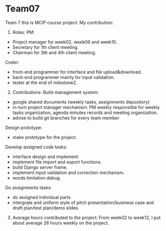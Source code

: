 # Team07
Team 7 
this is MCIP course project:
My contribution:

1. Roles: 
PM:
* Project manager for week02, week06 and week10.
* Secretary for 1th client meeting.
* Chairman for 3th and 4th client meeting.

Coder:
* front-end programmer for interface and file upload&download.
* back-end programmer mainly for input validation.
* tester at the end of milestone2.

2. Contributions:
Build management system: 
* google shared documents (weekly tasks, assignments depository)
* in-turn project manager mechanism: PM weekly responsible for weekly tasks organization, agenda minutes records and meeting organization. 
* advise to build git branches for every team member

Design prototype:
* make prototype for the project.

Develop assigned code tasks:
* interface design and implement.
* implement file import and export functions.
* build Django server frame.
* implement input validation and correction mechanism.
* words limitation debug.

Do assignments tasks:
* do assigned individual parts
* intergrate and uniform style of pitch presentation/business case and draft plan/test plan/demo slides

3. Average hours contributed to the project:
From week02 to week12, I put about average 26 hours weekly on the project.
